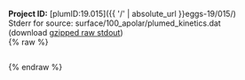 **Project ID:** [plumID:19.015]({{ '/' | absolute_url }}eggs-19/015/)  
Stderr for source:  surface/100_apolar/plumed_kinetics.dat   
(download [gzipped raw stdout](plumed_kinetics.dat.plumed.stdout.txt.gz))  
{% raw %}
<pre>
</pre>
{% endraw %}

